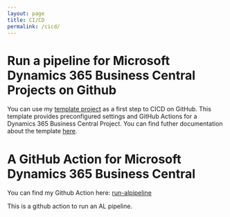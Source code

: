 ```yaml
---
layout: page
title: CI/CD
permalink: /cicd/
---
```



# Run a pipeline for Microsoft Dynamics 365 Business Central Projects on Github

You can use my [template project](https://github.com/juliandittmann/AL.Template) as a first step to CICD on GitHub. 
This template provides preconfigured settings and GitHub Actions for a Dynamics 365 Business Central Project.
You can find futher documentation about the template [here](https://juliandittmann.github.io/AL.Template/).

# A GitHub Action for Microsoft Dynamics 365 Business Central

You can find my Github Action here: [run-alpipeline](https://github.com/juliandittmann/run-alpipeline)

This is a github action to run an AL pipeline.